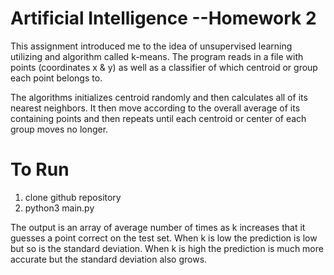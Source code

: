 

# Artificial Intelligence --Homework 2
This assignment introduced me to the idea of unsupervised learning utilizing and algorithm called k-means. The program reads in a file with points (coordinates x & y) as well as a classifier of which centroid or group each point belongs to.

The algorithms initializes centroid randomly and then calculates all of its nearest neighbors. It then move according to the overall average of its containing points and then repeats until each centroid or center of each group moves no longer.

# To Run
  1) clone github repository
  2) python3 main.py
  
The output is an array of average number of times as k increases that it guesses a point correct on the test set. When k is low the prediction is low but so is the standard deviation. When k is high the prediction is much more accurate but the standard deviation also grows. 
